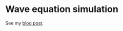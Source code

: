 # Wave equation simulation

See my [blog post](https://www.jasoneveleth.com/blog/2023/08/01/wave-equation).

